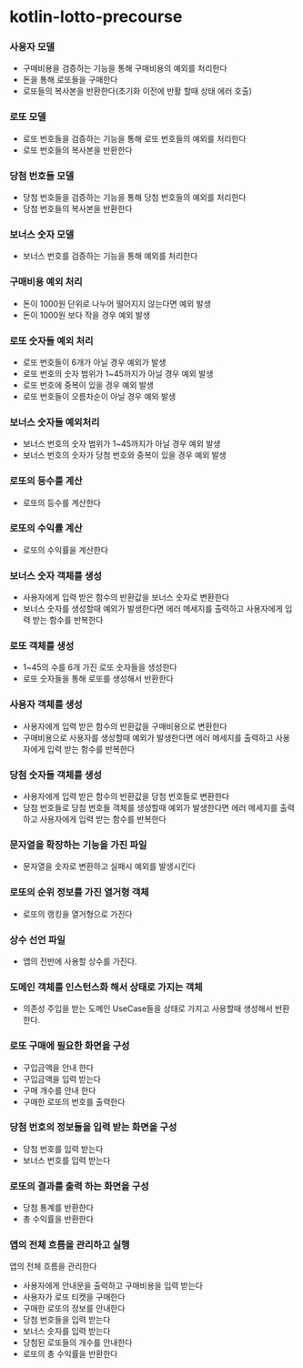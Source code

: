 # kotlin-lotto-precourse

### 사용자 모델

- 구매비용을 검증하는 기능을 통해 구매비용의 예외를 처리한다
- 돈을 통해 로또들을 구매한다
- 로또들의 복사본을 반환한다(초기화 이전에 반활 할때 상태 에러 호출)

### 로또 모델

- 로또 번호들을 검증하는 기능을 통해 로또 번호들의 예외를 처리한다
- 로또 번호들의 복사본을 반환한다

### 당첨 번호들 모델

- 당첨 번호들을 검증하는 기능을 통해 당첨 번호들의 예외를 처리한다
- 당첨 번호들의 복사본을 반환한다

### 보너스 숫자 모델

- 보너스 번호를 검증하는 기능을 통해 예외를 처리한다

### 구매비용 예외 처리

- 돈이 1000원 단위로 나누어 떨어지지 않는다면 예외 발생
- 돈이 1000원 보다 작을 경우 예외 발생

### 로또 숫자들 예외 처리

- 로또 번호들이 6개가 아닐 경우 예외가 발생
- 로또 번호의 숫자 범위가 1~45까지가 아닐 경우 예외 발생
- 로또 번호에 중복이 있을 경우 예외 발생
- 로또 번호들이 오름차순이 아닐 경우 예외 발생

### 보너스 숫자들 예외처리

- 보너스 번호의 숫자 범위가 1~45까지가 아닐 경우 예외 발생
- 보너스 번호의 숫자가 당첨 번호와 중복이 있을 경우 예외 발생

### 로또의 등수를 계산

- 로또의 등수를 계산한다

### 로또의 수익률 계산

- 로또의 수익률을 계산한다

### 보너스 숫자 객체를 생성

- 사용자에게 입력 받은 함수의 반환값을 보너스 숫자로 변환한다
- 보너스 숫자를 생성할때 예외가 발생한다면 에러 메세지를 출력하고
  사용자에게 입력 받는 함수를 반복한다

### 로또 객체를 생성

- 1~45의 수를 6개 가진 로또 숫자들을 생성한다
- 로또 숫자들을 통해 로또를 생성해서 반환한다

### 사용자 객체를 생성

- 사용자에게 입력 받은 함수의 반환값을 구매비용으로 변환한다
- 구매비용으로 사용자를 생성할때 예외가 발생한다면 에러 메세지를 출력하고
  사용자에게 입력 받는 함수를 반복한다

### 당첨 숫자들 객체를 생성

- 사용자에게 입력 받은 함수의 반환값을 당첨 번호들로 변환한다
- 당첨 번호들로 당첨 번호들 객체를 생성할때 예외가 발생한다면 에러 메세지를 출력하고
  사용자에게 입력 받는 함수를 반복한다

### 문자열을 확장하는 기능을 가진 파일

- 문자열을 숫자로 변환하고 실패시 예외를 발생시킨다

### 로또의 순위 정보를 가진 열거형 객체

- 로또의 랭킹을 열거형으로 가진다

### 상수 선언 파일

- 앱의 전반에 사용할 상수를 가진다.

### 도메인 객체를 인스턴스화 해서 상태로 가지는 객체

- 의존성 주입을 받는 도메인 UseCase들을 상태로 가지고 사용할때 생성해서 반환한다.

### 로또 구매에 필요한 화면을 구성

- 구입금액을 안내 한다
- 구입금액을 입력 받는다
- 구매 개수를 안내 한다
- 구매한 로또의 번호를 출력한다

### 당첨 번호의 정보들을 입력 받는 화면을 구성

- 당첨 번호를 입력 받는다
- 보너스 번호를 입력 받는다

### 로또의 결과를 출력 하는 화면을 구성

- 당첨 통계를 반환한다
- 총 수익률을 반환한다

### 앱의 전체 흐름을 관리하고 실행

앱의 전체 흐름을 관리한다

- 사용자에게 안내문을 출력하고 구매비용을 입력 받는다
- 사용자가 로또 티켓을 구매한다
- 구매한 로또의 정보를 안내한다
- 당첨 번호들을 입력 받는다
- 보너스 숫자를 입력 받는다
- 당첨된 로또들의 개수를 안내한다
- 로또의 총 수익률을 반환한다